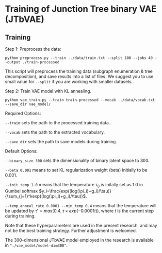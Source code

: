 # Training of Junction Tree binary VAE (JTbVAE)

## Training
Step 1: Preprocess the data:
```
python preprocess.py --train ../data/train.txt --split 100 --jobs 40 --output ./train-processed
```
This script will preprocess the training data (subgraph enumeration & tree decomposition), and save results into a list of files. We suggest you to use small value for `--split` if you are working with smaller datasets.

Step 2: Train VAE model with KL annealing.
```
python vae_train.py --train train-processed --vocab ../data/vocab.txt --save_dir vae_model/
```
Required Options:

`--train` sets the path to the processed training data.

`--vocab` sets the path to the extracted vocabulary.

`--save_dir` sets the path to save models during training.

Default Options:

`--binary_size 300` sets the dimensionality of binary latent space to 300.

`--beta 0.001` means to set KL regularization weight (beta) initially to be 0.001.

`--init_temp 1.0` means that the temperature $\tau_0$ is initally set as 1.0 in Gumbel softmax $y_i=\frac{exp((log(\pi_i)+g_i)/\tau)}{\sum_{j=1}^kexp((log(\pi_i)+g_i)/\tau)}$.

`--temp_anneal_rate 0.0001 --min_temp 0.4` means that the temperature will be updated by $\tau'=max(0.4, \tau\times exp(-0.0001t))$, where $t$ is the current step during training.

Note that these hyperparameters are used in the present research, and may not be the best training strategy. Further adjustment is welcomed.

The 300-dimensional JTbVAE model employed in the research  is available in `"./vae_model/model-dim300"`.